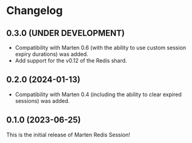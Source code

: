 # Changelog

## 0.3.0 (UNDER DEVELOPMENT)

* Compatibility with Marten 0.6 (with the ability to use custom session expiry durations) was added.
* Add support for the v0.12 of the Redis shard.

## 0.2.0 (2024-01-13)

* Compatibility with Marten 0.4 (including the ability to clear expired sessions) was added.

## 0.1.0 (2023-06-25)

This is the initial release of Marten Redis Session!
